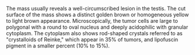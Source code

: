 The mass usually reveals a well-circumscribed lesion in the testis. The cut surface of the mass shows a distinct golden brown or homogeneous yellow to light brown appearance. Microscopically, the tumor cells are large to polygonal with a round to oval nucleus and deeply acidophilic with granular cytoplasm. The cytoplasm also shows rod-shaped crystals referred to as "crystalloids of Reinke," which appear in 35% of tumors, and lipofuscin pigment in a smaller percent (10% to 15%).